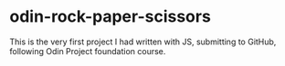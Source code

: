 # odin-rock-paper-scissors
This is the very first project I had written with JS, submitting to GitHub, following Odin Project foundation course.